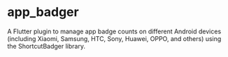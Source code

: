 # app_badger
A Flutter plugin to manage app badge counts on different Android devices (including Xiaomi, Samsung, HTC, Sony, Huawei, OPPO, and others) using the ShortcutBadger library.
